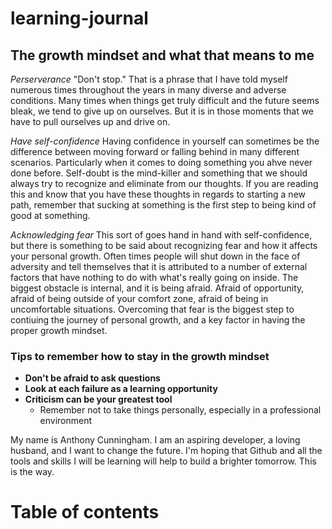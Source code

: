 # learning-journal
## The growth mindset and what that means to me

*Perserverance*
  "Don't stop." That is a phrase that I have told myself numerous times throughout the years in many diverse and adverse conditions. Many times when things get truly difficult and the future seems bleak, we tend to give up on ourselves. But it is in those moments that we have to pull ourselves up and drive on. 
  
*Have self-confidence*
  Having confidence in yourself can sometimes be the difference between moving forward or falling behind in many different scenarios. Particularly when it comes to doing something you ahve never done before. Self-doubt is the mind-killer and something that we should always try to recognize and eliminate from our thoughts. If you are reading this and know that you have these thoughts in regards to starting a new path, remember that sucking at something is the first step to being kind of good at something.
  
*Acknowledging fear*
  This sort of goes hand in hand with self-confidence, but there is something to be said about recognizing fear and how it affects your personal growth. Often times people will shut down in the face of adversity and tell themselves that it is attributed to a number of external factors that have nothing to do with what's really going on inside. The biggest obstacle is internal, and it is being afraid. Afraid of opportunity, afraid of being outside of your comfort zone, afraid of being in uncomfortable situations. Overcoming that fear is the biggest step to contiuing the journey of personal growth, and a key factor in having the proper growth mindset.
  
### Tips to remember how to stay in the growth mindset
- **Don't be afraid to ask questions**
- **Look at each failure as a learning opportunity**
- **Criticism can be your greatest tool**
  - Remember not to take things personally, especially in a professional environment
  
My name is Anthony Cunningham. I am an aspiring developer, a loving husband, and I want to change the future. I'm hoping that Github and all the tools and skills I will be learning will help to build a brighter tomorrow. This is the way.

# Table of contents

 


